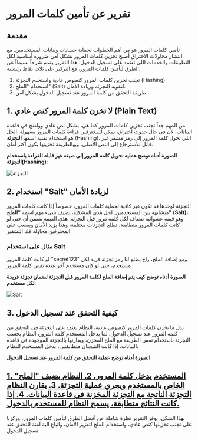 # تقرير عن تأمين كلمات المرور

## مقدمة

تأمين كلمات المرور هو من أهم الخطوات لحماية حسابات وبيانات المستخدمين. مع انتشار محاولات الاختراق أصبح تخزين كلمات المرور بشكل آمن ضرورة أساسية لكل التطبيقات والخدمات اللي تعتمد على تسجيل الدخول. هذا التقرير يقدم شرحاً بسيطاً عن الطرق لتأمين كلمات المرور، مع التركيز على ثلاث نقاط رئيسية:
1. تجنب تخزين كلمات المرور كنصوص عادية واستخدم التجزئة (Hashing)
2. استخدام "الملح" (Salt) لتقوية التجزئة وزيادة الأمان.
3. طريقة التحقق من كلمة المرور عند تسجيل الدخول بشكل آمن.

## 1. لا تخزن كلمة المرور كنص عادي (Plain Text)

من المهم جداً تجنب تخزين كلمات المرور كما هي، بشكل نص عادي وواضح في قاعدة البيانات، لأن في حال حدوث اختراق، يمكن للمخترقين قراءة كلمات المرور بسهولة. الحل هو استخدام تقنية اسمها **التجزئة** (Hashing)، اللي تحول كلمة المرور إلى رمز مشفر غير قابل للاسترجاع إلى النص الأصلي، وبهالطريقة تخزينها يكون أكثر أمان.

**الصورة أدناه توضح عملية تحويل كلمة المرور إلى صيغة غير قابلة للقراءة باستخدام التجزئة(Hashing)**:

![التجزئة](https://i.ibb.co/VjW7DrR/1.png)

## 2. استخدام "Salt" لزيادة الأمان

التجزئة لوحدها قد تكون غير كافية لحماية كلمات المرور، خصوصاً إذا كانت كلمات المرور متشابهة بين المستخدمين. لحل هذي المشكلة، نضيف شيء مهم اسمه **"الملح" (Salt)**، وهو قيمة عشوائية تنضاف لكل كلمة مرور قبل التجزئة. هذي القيمة تضمن أن حتى لو كانت كلمات المرور متطابقة، تطلع التجزئات مختلفة، وهذا يزيد الأمان ويصعب على المخترقين محاولة فك التشفير.

### مثال على استخدام Salt

لو كانت كلمة المرور "secret123" ومع إضافة الملح، راح يطلع لنا رمز تجزئة فريد لكل مستخدم، حتى لو كان مستخدم آخر عنده نفس كلمة المرور.

**الصورة أدناه توضح كيف يتم إضافة الملح لكلمة المرور قبل التجزئة لضمان تجزئة فريدة لكل مستخدم**:

![Salt](https://i.ibb.co/M1pfQRL/2.png)

## 3. كيفية التحقق عند تسجيل الدخول

بدل ما نخزن كلمات المرور كنصوص عادية، النظام يعتمد على التجزئة في التحقق من كلمة المرور عند تسجيل الدخول. لما يدخل المستخدم كلمة المرور، النظام يحسب التجزئة باستخدام نفس الطريقة مع الملح المخزن، ويقارنها بالتجزئة الموجودة في قاعدة البيانات. إذا كانت النتيجتان متطابقتين، يدخل المستخدم للنظام.

**الصورة أدناه توضح عملية التحقق من كلمة المرور عند تسجيل الدخول**:

[1. المستخدم يدخل كلمة المرور.
2. النظام يضيف "الملح" الخاص بالمستخدم ويجري عملية التجزئة.
3. يقارن النظام التجزئة الناتجة مع التجزئة المخزنة في قاعدة البيانات.
4. إذا كانت النتائج متطابقة، يسمح النظام للمستخدم بالدخول.
](https://i.ibb.co/z6r6VZj/image.png)
---

بهذا الشكل، يوفر التقرير نظرة شاملة عن أفضل الطرق لتأمين كلمات المرور، وركزنا على تجنب تخزينها كنص عادي، واستخدام الملح لتعزيز الأمان، واتباع آلية آمنة للتحقق عند تسجيل الدخول.
